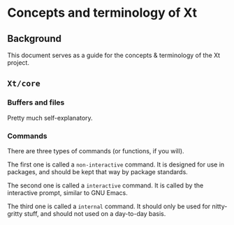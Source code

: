 # Concepts and terminology of Xt

## Background

This document serves as a guide for the concepts & terminology of the
Xt project.

## `Xt/core`

### Buffers and files

Pretty much self-explanatory.

### Commands

There are three types of commands (or functions, if you will).

The first one is called a `non-interactive` command. It is designed
for use in packages, and should be kept that way by package standards.

The second one is called a `interactive` command. It is called by the
interactive prompt, similar to GNU Emacs.

The third one is called a `internal` command. It should only be used
for nitty-gritty stuff, and should not used on a day-to-day basis.
